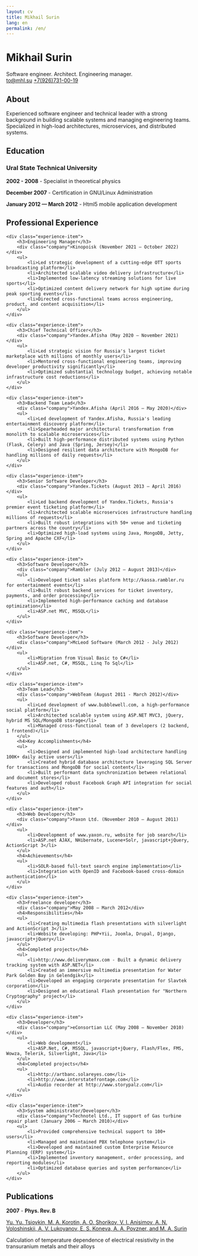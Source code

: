 ```yaml
---
layout: cv
title: Mikhail Surin
lang: en
permalink: /en/
---
```


<div class="header">
    <h1>Mikhail Surin</h1>
    <div class="subtitle">Software engineer. Architect. Engineering manager.</div>
    <div id="webaddress">
        <a href="mailto:to@mhl.su">to@mhl.su</a>
        <a href="https://mhl.su">+7(926)731-00-19</a>
    </div>
</div>

<div class="section">
    <h2>About</h2>
    <p>Experienced software engineer and technical leader with a strong background in building scalable systems and managing engineering teams. Specialized in high-load architectures, microservices, and distributed systems.</p>
</div>

<div class="section">
    <h2>Education</h2>
    <div class="experience-item">
        <h3>Ural State Technical University</h3>
        <p><strong>2002 - 2008</strong> - Specialist in theoretical physics</p>
        <p><strong>December 2007</strong> - Certification in GNU/Linux Administration</p>
        <p><strong>January 2012 — March 2012</strong> - Html5 mobile application development</p>
    </div>
</div>

<div class="section">
    <h2>Professional Experience</h2>
    
    <div class="experience-item">
        <h3>Engineering Manager</h3>
        <div class="company">Kinopoisk (November 2021 — October 2022)</div>
        <ul>
            <li>Led strategic development of a cutting-edge OTT sports broadcasting platform</li>
            <li>Architected scalable video delivery infrastructure</li>
            <li>Implemented low-latency streaming solutions for live sports</li>
            <li>Optimized content delivery network for high uptime during peak sporting events</li>
            <li>Directed cross-functional teams across engineering, product, and content acquisition</li>
        </ul>
    </div>

    <div class="experience-item">
        <h3>Chief Technical Officer</h3>
        <div class="company">Yandex.Afisha (May 2020 — November 2021)</div>
        <ul>
            <li>Led strategic vision for Russia's largest ticket marketplace with millions of monthly users</li>
            <li>Mentored cross-functional engineering teams, improving developer productivity significantly</li>
            <li>Optimized substantial technology budget, achieving notable infrastructure cost reductions</li>
        </ul>
    </div>

    <div class="experience-item">
        <h3>Backend Team Lead</h3>
        <div class="company">Yandex.Afisha (April 2016 — May 2020)</div>
        <ul>
            <li>Led development of Yandex.Afisha, Russia's leading entertainment discovery platform</li>
            <li>Spearheaded major architectural transformation from monolith to scalable microservices</li>
            <li>Built high-performance distributed systems using Python (Flask, Celery) and Java (Spring, Jersey)</li>
            <li>Designed resilient data architecture with MongoDB for handling millions of daily requests</li>
        </ul>
    </div>

    <div class="experience-item">
        <h3>Senior Software Developer</h3>
        <div class="company">Yandex.Tickets (August 2013 — April 2016)</div>
        <ul>
            <li>Led backend development of Yandex.Tickets, Russia's premier event ticketing platform</li>
            <li>Architected scalable microservices infrastructure handling millions of requests</li>
            <li>Built robust integrations with 50+ venue and ticketing partners across the country</li>
            <li>Optimized high-load systems using Java, MongoDB, Jetty, Spring and Apache CXF</li>
        </ul>
    </div>

    <div class="experience-item">
        <h3>Software Developer</h3>
        <div class="company">Rambler (July 2012 — August 2013)</div>
        <ul>
            <li>Developed ticket sales platform http://kassa.rambler.ru for entertainment events</li>
            <li>Built robust backend services for ticket inventory, payments, and order processing</li>
            <li>Implemented high-performance caching and database optimization</li>
            <li>ASP.net MVC, MSSQL</li>
        </ul>
    </div>

    <div class="experience-item">
        <h3>Software Developer</h3>
        <div class="company">McLeod Software (March 2012 - July 2012)</div>
        <ul>
            <li>Migration from Visual Basic to C#</li>
            <li>ASP.net, C#, MSSQL, Linq To Sql</li>
        </ul>
    </div>

    <div class="experience-item">
        <h3>Team Lead</h3>
        <div class="company">WebTeam (August 2011 - March 2012)</div>
        <ul>
            <li>Led development of www.bubblewell.com, a high-performance social platform</li>
            <li>Architected scalable system using ASP.NET MVC3, jQuery, hybrid MS SQL/MongoDB storage</li>
            <li>Managed cross-functional team of 3 developers (2 backend, 1 frontend)</li>
        </ul>
        <h4>Key Accomplishments</h4>
        <ul>
            <li>Designed and implemented high-load architecture handling 100K+ daily active users</li>
            <li>Created hybrid database architecture leveraging SQL Server for transactions and MongoDB for social content</li>
            <li>Built performant data synchronization between relational and document stores</li>
            <li>Developed robust Facebook Graph API integration for social features and auth</li>
        </ul>
    </div>

    <div class="experience-item">
        <h3>Web Developer</h3>
        <div class="company">Yaxon Ltd. (November 2010 — August 2011)</div>
        <ul>
            <li>Development of www.yaxon.ru, website for job search</li>
            <li>ASP.net AJAX, NHibernate, Lucene+Solr, javascript+jQuery, ActionScript 3</li>
        </ul>
        <h4>Achievements</h4>
        <ul>
            <li>SOLR-based full-text search engine implementation</li>
            <li>Integration with OpenID and Facebook-based cross-domain authentication</li>
        </ul>
    </div>

    <div class="experience-item">
        <h3>Freelance developer</h3>
        <div class="company">May 2008 — March 2012</div>
        <h4>Responsibilities</h4>
        <ul>
            <li>Creating multimedia flash presentations with silverlight and ActionScript 3</li>
            <li>Website developing: PHP+Yii, Joomla, Drupal, Django, javascript+jQuery</li>
        </ul>
        <h4>Completed projects</h4>
        <ul>
            <li>http://www.deliverymaxx.com - Built a dynamic delivery tracking system with ASP.NET</li>
            <li>Created an immersive multimedia presentation for Water Park Golden Bay in Gelendgik</li>
            <li>Developed an engaging corporate presentation for Slavtek corporation</li>
            <li>Designed an educational Flash presentation for "Northern Cryptography" project</li>
        </ul>
    </div>

    <div class="experience-item">
        <h3>Developer</h3>
        <div class="company">eConsortian LLC (May 2008 — November 2010)</div>
        <ul>
            <li>Web development</li>
            <li>ASP.Net, C#, MSSQL, javascript+jQuery, Flash/Flex, FMS, Wowza, Telerik, Silverlight, Java</li>
        </ul>
        <h4>Completed projects</h4>
        <ul>
            <li>http://artbanc.solareyes.com</li>
            <li>http://www.interstatefrontage.com</li>
            <li>Audio recorder at http://www.storypalz.com</li>
        </ul>
    </div>

    <div class="experience-item">
        <h3>System administrator/Developer</h3>
        <div class="company">Technotel Ltd., IT support of Gas turbine repair plant (January 2006 — March 2010)</div>
        <ul>
            <li>Provided comprehensive technical support to 100+ users</li>
            <li>Managed and maintained PBX telephone system</li>
            <li>Developed and maintained custom Enterprise Resource Planning (ERP) system</li>
            <li>Implemented inventory management, order processing, and reporting modules</li>
            <li>Optimized database queries and system performance</li>
        </ul>
    </div>
</div>

<div class="section">
    <h2>Publications</h2>
    <div class="publication">
        <p><strong>2007</strong> - <strong>Phys. Rev. B</strong></p>
        <p><a href="https://journals.aps.org/prb/abstract/10.1103/PhysRevB.76.075119">Yu. Yu. Tsiovkin, M. A. Korotin, A. O. Shorikov, V. I. Anisimov, A. N. Voloshinskii, A. V. Lukoyanov, E. S. Koneva, A. A. Povzner, and M. A. Surin</a></p>
        <p>Calculation of temperature dependence of electrical resistivity in the transuranium metals and their alloys</p>
    </div>
</div> 